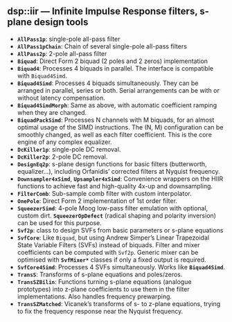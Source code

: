 ## dsp::iir — Infinite Impulse Response filters, s-plane design tools

- **`AllPass1p`**: single-pole all-pass filter
- **`AllPass1pChain`**: Chain of several single-pole all-pass filters
- **`AllPass2p`**: 2-pole all-pass filter
- **`Biquad`**: Direct Form 2 biquad (2 poles and 2 zeros) implementation
- **`Biquad4`**: Processes 4 biquads in parallel. The interface is compatible with `Biquad4Simd`.
- **`Biquad4Simd`**: Processes 4 biquads simultaneously. They can be arranged in parallel, series or both. Serial arrangements can be with or without latency compensation.
- **`Biquad4SimdMorph`**: Same as above, with automatic coefficient ramping when they are changed.
- **`BiquadPackSimd`**: Processes N channels with M biquads, for an almost optimal usage of the SIMD instructions. The (N, M) configuration can be smoothly changed, as well as each filter coefficient. This is the core engine of any complex equalizer.
- **`DcKiller1p`**: single-pole DC removal.
- **`DcKiller2p`**: 2-pole DC removal.
- **`DesignEq2p`**: s-plane design functions for basic filters (butterworth, equalizer…), including Orfanidis’ corrected filters at Nyquist frequency.
- **`Downsampler4xSimd`**, **`Upsampler4xSimd`**: Convenience wrappers on the HIIR functions to achieve fast and high-quality 4x-up and downsampling.
- **`FilterComb`**: Sub-sample comb filter with custom interpolator.
- **`OnePole`**: Direct Form 2 implementation of 1st order filter.
- **`SqueezerSimd`**: 4-pole Moog low-pass filter emulation with optional, custom dirt. **`SqueezerOpDefect`** (radical shaping and polarity inversion) can be used for this purpose.
- **`Svf2p`**: class to design SVFs from basic parameters or s-plane equations
- **`SvfCore`**: Like `Biquad`, but using Andrew Simper’s Linear Trapezoidal State Variable Filters (SVFs) instead of biquads. Filter and mixer coefficients can be computed with `Svf2p`. Generic mixer can be optimised with **`SvfMixer*`** classes if only a fixed output is required.
- **`SvfCore4Simd`**: Processes 4 SVFs simultaneously. Works like **`Biquad4Simd`**.
- **`TransS`**: Transforms of s-plane equations and poles/zeros. 
- **`TransSZBilin`**: Functions turning s-plane equations (analogue prototypes) into z-plane coefficients to use them in the filter implementations. Also handles frequency prewarping.
- **`TransSZMatched`**: Vicanek’s transforms of s- to z-plane equations, trying to fix the frequency response near the Nyquist frequency.

